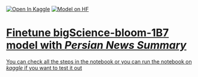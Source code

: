<a href="https://www.kaggle.com/code/alibahadorani/bloom-1b7-summarization-persian-news"><img src="https://kaggle.com/static/images/open-in-kaggle.svg" alt="Open In Kaggle"></a>
<a href="https://huggingface.co/ali619/bigscience-bloom-1b7-finetune-Summarization-Persian-News"><img src="https://img.shields.io/badge/Model_on-%F0%9F%A4%97-white" alt="Model on HF">

# Finetune bigScience-bloom-1B7 model with *Persian News Summary*

You can check all the steps in the notebook or you can run the notebook on *kaggle* if you want to test it out